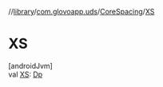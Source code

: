 //[library](../../../index.md)/[com.glovoapp.uds](../index.md)/[CoreSpacing](index.md)/[XS](-x-s.md)

# XS

[androidJvm]\
val [XS](-x-s.md): [Dp](https://developer.android.com/reference/kotlin/androidx/compose/ui/unit/Dp.html)
